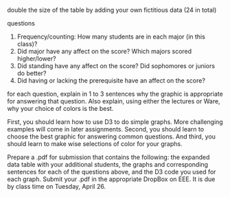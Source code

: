 double the size of the table by adding your own fictitious data (24 in total)

questions
1. Frequency/counting: How many students are in each major (in this class)?
2. Did major have any affect on the score? Which majors scored higher/lower?
3. Did standing have any affect on the score? Did sophomores or juniors do better?
4. Did having or lacking the prerequisite have an affect on the score?

for each question, explain in 1 to 3 sentences why the graphic is appropriate for answering that question. Also explain, using either the lectures or Ware, why your choice of colors is the best.

First, you should learn how to use D3 to do simple graphs. More challenging examples will come in later assignments. Second, you should learn to choose the best graphic for answering common questions. And third, you should learn to make wise selections of color for your graphs.

Prepare a .pdf for submission that contains the following: the expanded data table with your additional students, the graphs and corresponding sentences for each of the questions above, and the D3 code you used for each graph. Submit your .pdf in the appropriate DropBox on EEE. It is due by class time on Tuesday, April 26.
